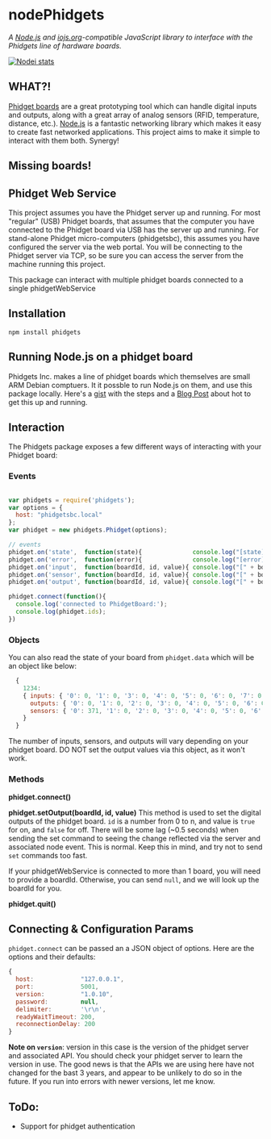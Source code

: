 # nodePhidgets
_A [Node.js](http://www.nodejs.org/) and [iojs.org](http://www.iojs.org/)-compatible
JavaScript library to interface with the Phidgets line of hardware boards._

[![Nodei stats](https://nodei.co/npm/phidgets.png?downloads=true)](https://npmjs.org/package/phidgets)

## WHAT?!
[Phidget boards](http://www.phidgets.com/) are a great prototyping tool which can handle digital inputs and outputs, along with a great array of analog sensors (RFID, temperature, distance, etc.).  [Node.js](http://nodejs.org) is a fantastic networking library which makes it easy to create fast networked applications.  This project aims to make it simple to interact with them both.  Synergy!

## Missing boards!

## Phidget Web Service
This project assumes you have the Phidget server up and running.  For most "regular" (USB) Phidget boards, that assumes that the computer you have connected to the Phidget board via USB has the server up and running.  For stand-alone Phidget micro-computers (phidgetsbc), this assumes you have configured the server via the web portal.  You will be connecting to the Phidget server via TCP, so be sure you can access the server from the machine running this project.

This package can interact with multiple phidget boards connected to a single phidgetWebService

## Installation
`npm install phidgets`

## Running Node.js on a phidget board
Phidgets Inc. makes a line of phidget boards which themselves are small ARM Debian comptuers.  It it possble to run Node.js on them, and use this package locally.  Here's a [gist](https://gist.github.com/1574158) with the steps and a [Blog Post](http://blog.evantahler.com/node-js-running-on-a-phidgets-sbc2-board) about hot to get this up and running.

## Interaction

The Phidgets package exposes a few different ways of interacting with your Phidget board:

### Events

```javascript

var phidgets = require('phidgets');
var options = {
  host: "phidgetsbc.local"
};
var phidget = new phidgets.Phidget(options);

// events
phidget.on('state',  function(state){              console.log("[state] " + state);   });
phidget.on('error',  function(error){              console.log("[error] " + error);   });
phidget.on('input',  function(boardId, id, value){ console.log("[" + boardId + "][input] " + id + " @ " + value);  });
phidget.on('sensor', function(boardId, id, value){ console.log("[" + boardId + "][sensor] " + id + " @ " + value); });
phidget.on('output', function(boardId, id, value){ console.log("[" + boardId + "][output] " + id + " @ " + value); });

phidget.connect(function(){
  console.log('connected to PhidgetBoard:');
  console.log(phidget.ids);
})
```

### Objects

You can also read the state of your board from `phidget.data` which will be an object like below:

```javascript
  {
    1234:
    { inputs: { '0': 0, '1': 0, '3': 0, '4': 0, '5': 0, '6': 0, '7': 0 },
      outputs: { '0': 0, '1': 0, '2': 0, '3': 0, '4': 0, '5': 0, '6': 0, '7': 0 },
      sensors: { '0': 371, '1': 0, '2': 0, '3': 0, '4': 0, '5': 0, '6': 0, '7': 259 },
    }
  }
```

The number of inputs, sensors, and outputs will vary depending on your phidget board.  DO NOT set the output values via this object, as it won't work.

### Methods

__phidget.connect()__

__phidget.setOutput(boardId, id, value)__  This method is used to set the digital outputs of the phidget board.  `id` is a number from 0 to n, and value is `true` for on, and `false` for off.  There will be some lag (~0.5 seconds) when sending the set command to seeing the change reflected via the server and associated node event.  This is normal.  Keep this in mind, and try not to send `set` commands too fast.

If your phidgetWebService is connected to more than 1 board, you will need to provide a boardId.  Otherwise, you can send `null`, and we will look up the boardId for you.

__phidget.quit()__

## Connecting & Configuration Params
`phidget.connect` can be passed an a JSON object of options.  Here are the options and their defaults:

```javascript
{
  host:             "127.0.0.1",
  port:             5001,
  version:          "1.0.10",
  password:         null,
  delimiter:        '\r\n',
  readyWaitTimeout: 200,
  reconnectionDelay: 200
}
```

__Note on `version`__: version in this case is the version of the phidget server and associated API.  You should check your phidget server to learn the version in use.  The good news is that the APIs we are using here have not changed for the bast 3 years, and appear to be unlikely to do so in the future.  If you run into errors with newer versions, let me know.

## ToDo:
* Support for phidget authentication
